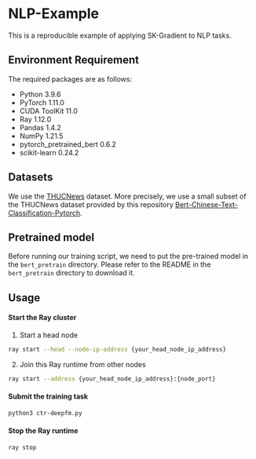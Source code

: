 # NLP-Example

This is a reproducible example of applying SK-Gradient to NLP tasks.

## Environment Requirement

The required packages are as follows:

+ Python 3.9.6
+ PyTorch 1.11.0
+ CUDA ToolKit 11.0
+ Ray 1.12.0
+ Pandas 1.4.2
+ NumPy 1.21.5 
+ pytorch_pretrained_bert 0.6.2
+ scikit-learn 0.24.2

## Datasets

We use the [THUCNews](http://thuctc.thunlp.org/) dataset. More precisely, we use a small subset of the THUCNews dataset provided by this repository [Bert-Chinese-Text-Classification-Pytorch](https://github.com/649453932/Bert-Chinese-Text-Classification-Pytorch).

## Pretrained model

Before running our training script, we need to put the pre-trained model in the `bert_pretrain` directory. Please refer to the README in the `bert_pretrain` directory to download it.

## Usage

#### Start the Ray cluster

1. Start a head node
```bash
ray start --head --node-ip-address {your_head_node_ip_address}
```

2. Join this Ray runtime from other nodes

```bash
ray start --address {your_head_node_ip_address}:{node_port}
```

#### Submit the training task

```bash
python3 ctr-deepfm.py
```

#### Stop the Ray runtime

```bash
ray stop
```